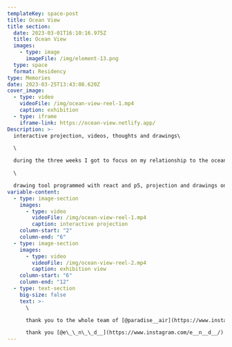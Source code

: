 ```yaml
---
templateKey: space-post
title: Ocean View
title section:
  date: 2023-03-01T16:10:16.975Z
  title: Ocean View
  images:
    - type: image
      imageFile: /img/element-13.png
  type: space
  format: Residency
type: Memories
date: 2023-03-25T13:43:08.620Z
cover_image:
  - type: video
    videoFile: /img/ocean-view-reel-1.mp4
    caption: exhibition
  - type: iframe
    iframe-link: https://ocean-view.netlify.app/
Description: >-
  interactive projection, videos, thoughts and drawings\

  \

  during the three weeks I got to focus on my relationship to the ocean, especially the mediterrean, past works, memories, different perspectives as well as research connecting to geopolitical issues, migration and ecological crisis. the result of the residency is an archive of photographs, videos, thoughts and illustrations that can be explored through drawing. the pompous rooms of the former hotel became the stage for this ocean view.\

  \

  drawing tool programmed with react and p5, projection and drawings on found plastic and bubblewrap
variable-content:
  - type: image-section
    images:
      - type: video
        videoFile: /img/ocean-view-reel-1.mp4
        caption: interactive projection
    column-start: "2"
    column-end: "6"
  - type: image-section
    images:
      - type: video
        videoFile: /img/ocean-view-reel-2.mp4
        caption: exhibition view
    column-start: "6"
    column-end: "12"
  - type: text-section
    big-size: false
    text: >-
      \

      thank you to the whole team of [@paradise__air](https://www.instagram.com/paradise__air/) for your support and for making this possible!\

      thank you [@e\_\_n\_\_d__](https://www.instagram.com/e__n__d__/) and [@yamakoshi_mai](https://www.instagram.com/yamakoshi_mai/) for going diving with me! under water videos were shot by diving instructor Akahori-san
---
```


